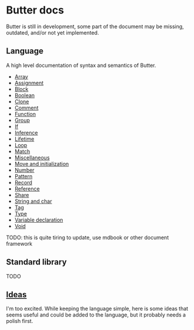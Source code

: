 # Butter docs

Butter is still in development, some part of the document may be missing, outdated, and/or not yet implemented.

## Language

A high level documentation of syntax and semantics of Butter.

- [Array](language/array.md)
- [Assignment](language/assignment.md)
- [Block](language/block.md)
- [Boolean](language/boolean.md)
- [Clone](language/clone.md)
- [Comment](language/comment.md)
- [Function](language/function.md)
- [Group](language/group.md)
- [If](language/if.md)
- [Inference](language/inference.md)
- [Lifetime](language/lifetime.md)
- [Loop](language/loop.md)
- [Match](language/match.md)
- [Miscellaneous](language/miscellaneous.md)
- [Move and initialization](language/move_and_initialization.md)
- [Number](language/number.md)
- [Pattern](language/pattern.md)
- [Record](language/record.md)
- [Reference](language/reference.md)
- [Share](language/share.md)
- [String and char](language/string_and_char.md)
- [Tag](language/tag.md)
- [Type](language/type.md)
- [Variable declaration](language/variable_declaration.md)
- [Void](language/void.md)

TODO: this is quite tiring to update, use mdbook or other document framework

## Standard library

TODO

## [Ideas](idea.md)

I'm too excited. While keeping the language simple, here is some ideas that seems useful and could be added to the language, but it probably needs a polish first.
